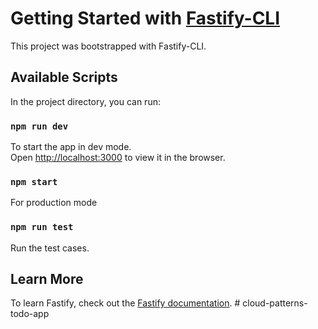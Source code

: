 # Getting Started with [Fastify-CLI](https://www.npmjs.com/package/fastify-cli)
This project was bootstrapped with Fastify-CLI.

## Available Scripts

In the project directory, you can run:

### `npm run dev`

To start the app in dev mode.\
Open [http://localhost:3000](http://localhost:3000) to view it in the browser.

### `npm start`

For production mode

### `npm run test`

Run the test cases.

## Learn More

To learn Fastify, check out the [Fastify documentation](https://www.fastify.io/docs/latest/).
#   c l o u d - p a t t e r n s - t o d o - a p p  
 